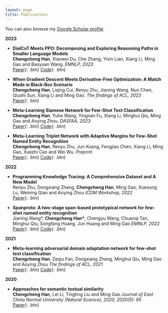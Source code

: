 ```yaml
---
layout: page
title: Publications
---
```


You can also browse my <a href="https://scholar.google.com/citations?hl=zh-CN&user=kGlQ56YAAAAJ" target="_blank">Google Scholar profile</a>.
<br />

**2023**

- **DialCoT Meets PPO: Decomposing and Exploring Reasoning Paths in Smaller Language Models**  
  **Chengcheng Han**, Xiaowei Du, Che Zhang, Yixin Lian, Xiang Li, Ming Gao and Baoyuan Wang.
  *EMNLP, 2023*  
  [Paper](https://arxiv.org/pdf/2310.05074.pdf){: .btn}
  [Code](https://github.com/hccngu/DialCoT){: .btn} 

- **When Gradient Descent Meets Derivative-Free Optimization: A Match Made in Black-Box Scenario**  
  **Chengcheng Han**, Liqing Cui, Renyu Zhu, Jianing Wang, Nuo Chen, Qiushi Sun, Xiang Li and Ming Gao.
  *The findings of ACL, 2023*  
  [Paper](https://arxiv.org/pdf/2305.10013.pdf){: .btn}
  <!-- [Code](https://github.com/hccngu/Meta-SN){: .btn}  -->

- **Meta-Learning Siamese Network for Few-Shot Text Classification**  
  **Chengcheng Han**, Yuhe Wang, Yingnan Fu, Xiang Li, Minghui Qiu, Ming Gao and Aoying Zhou.
  *DASFAA, 2023*  
  [Paper](https://arxiv.org/pdf/2302.03507.pdf){: .btn}
  [Code](https://github.com/hccngu/Meta-SN){: .btn} 

- **Meta-Learning Triplet Network with Adaptive Margins for Few-Shot Named Entity Recognition**  
  **Chengcheng Han**, Renyu Zhu, Jun Kuang, Fengjiao Chen, Xiang Li, Ming Gao, Xuezhi Cao and Wei Wu.
  *Preprint*  
  [Paper](https://arxiv.org/pdf/2302.07739.pdf){: .btn}
  [Code](https://github.com/hccngu/MeTNet){: .btn}


**2022**

- **Programming Knowledge Tracing: A Comprehensive Dataset and A New Model**  
  Renyu Zhu, Dongxiang Zhang, **Chengcheng Han**, Ming Gao, Xuesong Lu, Weining Qian and Aoying Zhou
  *ICDM Workshop, 2022*  
  [Paper](https://arxiv.org/pdf/2112.08273){: .btn}
<!--   [Code](https://github.com/desh2608/gss){: .btn}  -->
  
- **Spanproto: A two-stage span-based prototypical network for few-shot named entity recognition**  
  Jianing Wang\*, **Chengcheng Han\***, Chengyu Wang, Chuanqi Tan, Minghui Qiu, Songfang Huang, Jun Huang and Ming Gao
  *EMNLP, 2022*  
  [Paper](https://arxiv.org/pdf/2210.09049){: .btn}
  [Code](https://github.com/alibaba/EasyNLP){: .btn} 


**2021**

- **Meta-learning adversarial domain adaptation network for few-shot text classification**  
  **Chengcheng Han**, Zeqiu Fan, Dongxiang Zhang, Minghui Qiu, Ming Gao and Aoying Zhou
  *The findings of ACL, 2021*  
  [Paper](https://arxiv.org/pdf/2107.12262){: .btn}
  [Code](https://github.com/hccngu/MLADA){: .btn}
<!--   [Slides](/static/ppt/slt21_spectral_slides.pdf){: .btn} -->

**2020**

- **Approaches for semantic textual similarity**  
  **Chengcheng Han**, Lei Li, Tingting Liu and Ming Gao
  *Journal of East China Normal University (Natural Science), 2020, 2020(5): 95*  
  [Paper](https://xblk.ecnu.edu.cn/EN/article/downloadArticleFile.do?attachType=PDF&id=25768){: .btn}

<!-- - **The JHU multi-microphone multi-speaker ASR system for the CHiME-6 challenge**  
  Ashish Arora\*, **Desh Raj**\*, Aswin Shanmugam Subramanian\*, Ke Li\*, Bar Benyair, Matthew Maciejewski, Piotr Zelasko, Paola Garcia, Shinji Watanabe, Sanjeev Khudanpur.  
  *The 6th CHiME Workshop (at ICASSP 2020)*.  
  [Paper](https://arxiv.org/abs/2006.07898){: .btn}
  [Video](https://www.youtube.com/watch?v=BLK8YFNk7is&feature=youtu.be){: .btn}
  [Slides](https://chimechallenge.github.io/chime2020-workshop/presentations/CHiME_2020_slides_arora.pdf){: .btn} -->

<!-- 
**Non-refereed project reports:**

- **Desh Raj**. *Semi-implicit variational inference for unsupervised acoustic unit discovery*.
    [PDF](/static/report/aud.pdf){: .btn}
- Tara Abrishami, **Desh Raj**, Noah Scribner, Vasileios Papaioannou. *Inference on Ohio redistricting maps from
Congressional 2016 elections*.
    [PDF](/static/report/ohio.pdf){: .btn}
- **Desh Raj**. *Estimating bounds for bit-truncated word embeddings*.
    [PDF](/static/report/bounds.pdf){: .btn}
- Venkat Arun, **Desh Raj**, Mrinal Tak, Sumeet Ranka. *Fine-grained readability estimation using language modeling*.
    [PDF](/static/report/readability.pdf){: .btn}
- **Desh Raj**, Kanhaiya Rathi. *A survey of probabilistic databases*. 
    [PDF](/static/report/dbms-survery.pdf){: .btn}
- **Desh Raj**, Abhilasha Sancheti, Mrinal Tak, Kunaal Jain. *Monitoring production line performance to reduce manufacturing failures*.
    [PDF](/static/report/bosch.pdf){: .btn}
- **Desh Raj**, Sumeet Ranka, Siddharth Kumar, Akashdeep Goswami, Samyak Kumbhalwar. *Spatial transformer networks*.
    [PDF](/static/report/stn.pdf){: .btn}

<br />  -->



